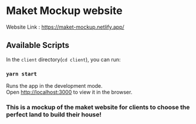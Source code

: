# Maket Mockup website

Website Link : https://maket-mockup.netlify.app/

## Available Scripts

In the `client` directory(`cd client`), you can run:

### `yarn start`

Runs the app in the development mode.\
Open [http://localhost:3000](http://localhost:3000) to view it in the browser.

### This is a mockup of the maket website for clients to choose the perfect land to build their house! 

